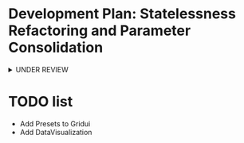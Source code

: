 # Development Plan: Statelessness Refactoring and Parameter Consolidation

<details>
<summary>UNDER REVIEW</summary>

## Phase 0: Validate Current Architecture Documentation

<details>
<summary>**Goal:** Systematically verify the accuracy of notebook.md content against the actual codebase</summary>

**IMPLEMENTATION CHECKLIST:**

1. - [ ] Validate Main Controller architecture:

   * Confirm event system implementation in `main.js`
   * Verify parameter structure (`gridParams` and `simParams`)
   * Document any discrepancies in component initialization flow

2. - [ ] Validate Core Systems:

   * Verify `DimensionManager` responsibilities and APIs
   * Confirm `BoundaryManager` implementation and boundary handling
   * Validate `ParticleSystem` integration points and data flow
   * Check `FluidFLIP` parameter usage and simulation integration

3. - [ ] Validate Rendering Pipeline:

   * Analyze `GridGenRenderer` implementation vs. documentation
   * Confirm `ParticleRenderer` capabilities and integration
   * Verify `OverlayManager` existence and functionality
   * Check `ShaderManager` protocol implementation

4. - [ ] Validate Physics Components:

   * Confirm `CollisionSystem` parameter structure and integration
   * Document force system implementations and interfaces
   * Verify boundary system implementation against documentation

5. - [ ] Validate UI Systems:

   * Confirm `UiManager` organization and event handling
   * Check UI panel organization and actual controls
   * Verify `PresetManager` implementation and capabilities
   * Validate event bus implementation (`uiControlChanged`, `simParamsUpdated`)

6. - [ ] Validate Event Flow:

   * Trace actual event propagation paths through the codebase
   * Document any additional events not captured in notebook
   * Verify component subscription patterns

7. - [ ] Validate Parameter Structure:

   * Map actual parameters in `gridParams` and `simParams`
   * Document any undocumented parameters or structures
   * Confirm persistence mechanisms for parameters

8. - [ ] Update notebook.md with verified information:
   - Correct any inaccuracies
   - Add missing details
   - Revise descriptions based on actual implementation
   </details>

## Phase 1: Component Analysis for Statelessness

<details>
<summary>**Goal:** Evaluate key Sim components for statelessness to identify refactoring candidates</summary>

**IMPLEMENTATION CHECKLIST:**

1. - [ ] Analyze `GridGenRenderer` for state dependencies:

   * Identify internal state maintained between method calls
   * Document method parameters vs. relied-upon instance properties
   * Evaluate event subscriptions and pattern of state updates

2. - [ ] Analyze `ParticleSystem` for state dependencies:

   * Map particle state flow (creation, update, retrieval)
   * Identify parameters passed vs. stored between update cycles
   * Evaluate options for more explicit state passing

3. - [ ] Analyze `GridRenderModes` for state dependencies:

   * Examine value calculation and caching mechanisms
   * Identify smoothing logic relying on previous state
   * Document data flow between calculation methods

4. - [ ] Analyze Force Components (`TurbulenceField`, `VoronoiField`, etc.):

   * Compare implementation patterns across force components
   * Identify state stored between update cycles
   * Evaluate options for consistent external parameter passing

5. - [ ] Synthesize findings and patterns:
   - Create a consistent model for stateless component design
   - Define clear patterns for necessary state management
   - Prioritize components for refactoring
   </details>

## Phase 2: Parameter Consolidation

<details>
<summary>**Goal:** Continue centralizing simulation parameters into coherent structures in `gridParams`</summary>

**IMPLEMENTATION CHECKLIST:**

1. - [ ] Create `gridParams.particles` object:

   * Add `count` parameter (decouple from grid cell count)
   * Add `radius` parameter
   * Modify `ParticleSystem` to use these parameters
   * Update UI controls to modify the new parameters

2. - [ ] Create `gridParams.collision` object:

   * Add parameters for `enabled`, `gridSize`, `repulsion`, `particleRestitution`
   * Modify `CollisionSystem` constructor to extract from `gridParams`
   * Update `ParticleSystem` to pass `gridParams` to `CollisionSystem`

3. - [ ] Evaluate `TurbulenceField` parameters:

   * Decide between full consolidation or dedicated config object
   * Implement the chosen approach
   * Update UI to interact with the new parameter structure

4. - [ ] Examine `VoronoiField` parameters:

   * Create parameter structure aligned with the pattern used for TurbulenceField
   * Implement consistent initialization and update pattern

5. - [ ] Create a centralized defaults system:
   - Implement a defaults registry for easy preset creation
   - Allow component-specific default overrides
   - Ensure backward compatibility with existing presets
   </details>

## Phase 3: Specific Component Refactoring

<details>
<summary>**Goal:** Refactor high-priority components toward increased statelessness</summary>

**IMPLEMENTATION CHECKLIST:**

1. - [ ] Refactor `GridRenderModes`:

   * Move smoothing state to an explicit cache object
   * Pass all dimensions and parameters explicitly to calculation methods
   * Make calculation methods pure functions where possible
   * Implement a clear pattern for necessary state updates

2. - [ ] Refactor `ParticleSystem`:

   * Extract state management into dedicated objects
   * Make update logic rely on passed parameters rather than instance state
   * Implement a clear data flow pattern for forces and constraints

3. - [ ] Refactor `GridGenRenderer`:

   * Make `draw` method rely on passed state rather than instance properties
   * Extract color calculation to a pure function
   * Separate buffer management from rendering logic

4. - [ ] Refactor Force Components:
   - Apply consistent patterns across all force components
   - Extract configuration from instance state
   - Provide explicit update methods that receive and return state
   </details>

## Phase 4: Testing and Verification

<details>
<summary>**Goal:** Ensure refactored components maintain functional equivalence</summary>

**IMPLEMENTATION CHECKLIST:**

1. - [ ] Develop a rendering comparison framework:

   * Create tools to compare visual output before/after changes
   * Implement frame-by-frame comparison capability

2. - [ ] Develop a physics consistency verification:

   * Log key physics parameters at specific time steps
   * Compare simulation trajectories before/after changes

3. - [ ] Test with different presets:

   * Verify all existing presets work correctly
   * Test boundary conditions and edge cases

4. - [ ] Performance evaluation:
   - Benchmark before/after refactoring
   - Identify any performance regressions
   - Optimize critical paths as needed

5. - [x] **Investigate and Fix Particle Size Rendering Bug:** (Added for current debugging task)
   * Compare `main.js` and `ShaderManager.js` between `Sim` and `Sim copy`.
   * Identify differences in GL state management or initialization order.
   * Resolve the root cause preventing per-vertex `size` attribute from working in the main `Sim` renderer.
   </details>
   </details>

# TODO list

- Add Presets to Gridui
- Add DataVisualization
